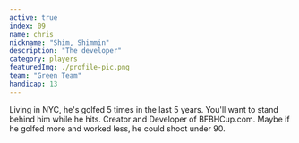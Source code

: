 ```yaml
---
active: true
index: 09
name: chris
nickname: "Shim, Shimmin"
description: "The developer"
category: players
featuredImg: ./profile-pic.png
team: "Green Team"
handicap: 13
---
```



<!-- const { nodes } = allMdx() -->
<!-- <MDXRenderer>{props.pageContext.frontmatter.blog}</MDXRenderer> -->

Living in NYC, he's golfed 5 times in the last 5 years. You'll want to stand behind him while he hits. 
Creator and Developer of BFBHCup.com. Maybe if he golfed more and worked less, he could shoot under 90.
